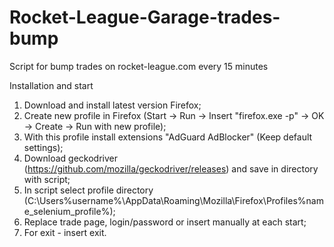 # Rocket-League-Garage-trades-bump
Script for bump trades on rocket-league.com every 15 minutes

Installation and start

1) Download and install latest version Firefox;
2) Create new profile in Firefox (Start -> Run -> Insert "firefox.exe -p" -> OK -> Create -> Run with new profile);
3) With this profile install extensions "AdGuard AdBlocker" (Keep default settings);
4) Download geckodriver (https://github.com/mozilla/geckodriver/releases) and save in directory with script;
5) In script select profile directory (C:\Users\%username%\AppData\Roaming\Mozilla\Firefox\Profiles\%name_selenium_profile%);
6) Replace trade page, login/password or insert manually at each start;
7) For exit - insert exit.
